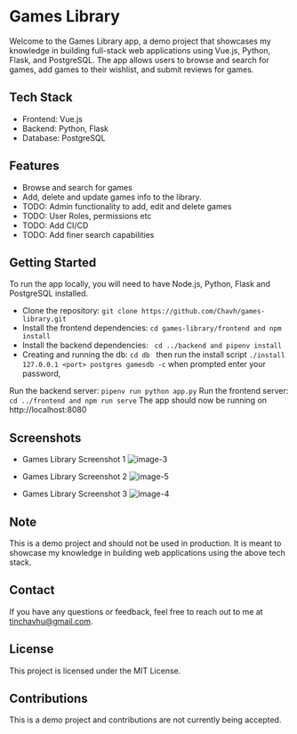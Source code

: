 <h1>Games Library</h1>
<p>Welcome to the Games Library app, a demo project that showcases my knowledge in building full-stack web applications using Vue.js, Python, Flask, and PostgreSQL. The app allows users to browse and search for games, add games to their wishlist, and submit reviews for games.</p>

## Tech Stack
- Frontend: Vue.js
- Backend: Python, Flask
- Database: PostgreSQL

## Features
- Browse and search for games
- Add, delete and update games info to the library.
- TODO: Admin functionality to add, edit and delete games
- TODO: User Roles, permissions etc
- TODO: Add CI/CD
- TODO: Add finer search capabilities

## Getting Started
To run the app locally, you will need to have Node.js, Python, Flask and PostgreSQL installed.

- Clone the repository: ```git clone https://github.com/Chavh/games-library.git```
- Install the frontend dependencies: ```cd games-library/frontend and npm install```
- Install the backend dependencies: ``` cd ../backend and pipenv install```
- Creating and running the db: ```cd db ``` then run the install script ```./install 127.0.0.1 <port> postgres gamesdb -c```
  when prompted enter your password,

Run the backend server: ```pipenv run python app.py```
Run the frontend server: ```cd ../frontend and npm run serve```
The app should now be running on http://localhost:8080

## Screenshots
- Games Library Screenshot 1
  <img src="https://i.ibb.co/2Wj2yTj/image-3.png" alt="image-3" border="0">

- Games Library Screenshot 2
  <img src="https://i.ibb.co/N1cWXXS/image-5.png" alt="image-5" border="0">

- Games Library Screenshot 3
  <img src="https://i.ibb.co/0Dt2cJK/image-4.png" alt="image-4" border="0">

## Note
This is a demo project and should not be used in production. It is meant to showcase my knowledge in building web applications using the above tech stack.

## Contact
If you have any questions or feedback, feel free to reach out to me at tinchavhu@gmail.com.

## License
This project is licensed under the MIT License.

## Contributions
This is a demo project and contributions are not currently being accepted.
